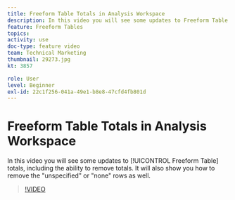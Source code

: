 ```yaml
---
title: Freeform Table Totals in Analysis Workspace
description: In this video you will see some updates to Freeform Table totals, including the ability to remove totals.
feature: Freeform Tables
topics: 
activity: use
doc-type: feature video
team: Technical Marketing
thumbnail: 29273.jpg
kt: 3857

role: User
level: Beginner
exl-id: 22c1f256-041a-49e1-b8e8-47cfd4fb801d
---
```

# Freeform Table Totals in Analysis Workspace

In this video you will see some updates to [!UICONTROL Freeform Table] totals, including the ability to remove totals. It will also show you how to remove the "unspecified" or "none" rows as well.

>[!VIDEO](https://video.tv.adobe.com/v/29273/?quality=12)
